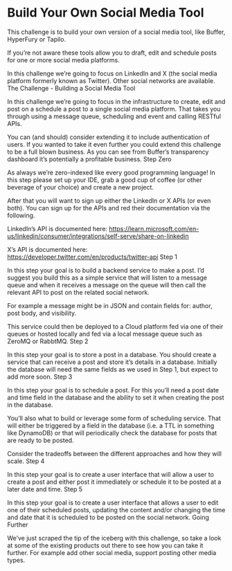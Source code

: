 # Build Your Own Social Media Tool

This challenge is to build your own version of a social media tool, like Buffer, HyperFury or Tapilo.

If you’re not aware these tools allow you to draft, edit and schedule posts for one or more social media platforms.

In this challenge we’re going to focus on LinkedIn and X (the social media platform formerly known as Twitter). Other social networks are available.
The Challenge - Building a Social Media Tool

In this challenge we’re going to focus in the infrastructure to create, edit and post on a schedule a post to a single social media platform. That takes you through using a message queue, scheduling and event and calling RESTful APIs.

You can (and should) consider extending it to include authentication of users. If you wanted to take it even further you could extend this challenge to be a full blown business. As you can see from Buffer’s transparency dashboard it’s potentially a profitable business.
Step Zero

As always we’re zero-indexed like every good programming language! In this step please set up your IDE, grab a good cup of coffee (or other beverage of your choice) and create a new project.

After that you will want to sign up either the LinkedIn or X APIs (or even both). You can sign up for the APIs and red their documentation via the following.

LinkedIn’s API is documented here: https://learn.microsoft.com/en-us/linkedin/consumer/integrations/self-serve/share-on-linkedin

X’s API is documented here: https://developer.twitter.com/en/products/twitter-api
Step 1

In this step your goal is to build a backend service to make a post. I’d suggest you build this as a simple service that will listen to a message queue and when it receives a message on the queue will then call the relevant API to post on the related social network.

For example a message might be in JSON and contain fields for: author, post body, and visibility.

This service could then be deployed to a Cloud platform fed via one of their queues or hosted locally and fed via a local message queue such as ZeroMQ or RabbtMQ.
Step 2

In this step your goal is to store a post in a database. You should create a service that can receive a post and store it’s details in a database. Initially the database will need the same fields as we used in Step 1, but expect to add more soon.
Step 3

In this step your goal is to schedule a post. For this you’ll need a post date and time field in the database and the ability to set it when creating the post in the database.

You’ll also what to build or leverage some form of scheduling service. That will either be triggered by a field in the database (i.e. a TTL in something like DynamoDB) or that will periodically check the database for posts that are ready to be posted.

Consider the tradeoffs between the different approaches and how they will scale.
Step 4

In this step your goal is to create a user interface that will allow a user to create a post and either post it immediately or schedule it to be posted at a later date and time.
Step 5

In this step your goal is to create a user interface that allows a user to edit one of their scheduled posts, updating the content and/or changing the time and date that it is scheduled to be posted on the social network.
Going Further

We’ve just scraped the tip of the iceberg with this challenge, so take a look at some of the existing products out there to see how you can take it further. For example add other social media, support posting other media types.
